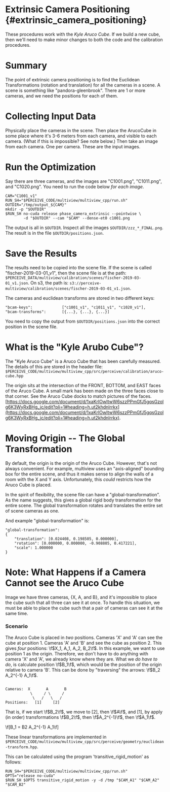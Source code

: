 
Extrinsic Camera Positioning           {#extrinsic_camera_positioning}
============================

These procedures work with the _*Kyle Aruco Cube*_.
If we build a new cube, then we'll need to make minor changes to both the code and the calibration procedures.

# Summary #

The point of extrinsic camera positioning is to find the Euclidean Transformations (rotation and translation) for all the cameras in a scene.
A scene is something like "pandora-gleenbrook". There are 1 or more cameras, and we need the positions for each of them.

# Collecting Input Data #

Physically place the cameras in the scene. Then place the ArucoCube in some place where it's 3-6 meters from each camera, and visible to each camera. (What if this is impossible? See note below.) Then take an image from each camera. One per camera. These are the input images.

# Run the Optimization #

Say there are three cameras, and the images are "C1001.png", "C1011.png", and "C1020.png". You need to run the code below _for each image_.

```
CAM="C1001_v1"
RUN_SH="$PERCEIVE_CODE/multiview/multiview_cpp/run.sh"
OUTDIR="/tmp/output_${CAM}"
mkdir -p "$OUTDIR"
$RUN_SH no-cuda release phase_camera_extrinsic --pointwise \
        -d "$OUTDIR" --cam "$CAM" --dense-et0 c1001.png
```

The output is all in `$OUTDIR`. 
Inspect all the images  `$OUTDIR/zzz_*_FINAL.png`. 
The result is in the file `$OUTDIR/positions.json`.

# Save the Results #

The results need to be copied into the scene file. 
If the scene is called "fischer-2019-03-01_v1", then the scene file is at the path: `$PERCEIVE_DATA/multiview/calibration/scenes/fischer-2019-03-01_v1.json`.
On s3, the path is: `s3://perceive-multiview/calibration/scenes/fischer-2019-03-01_v1.json`.

The cameras and euclidean transforms are stored in two different keys:

```
"bcam-keys":             ["c1001_v1", "c1011_v1", "c1020_v1"],
"bcam-transforms":       [{...}, {...}, {...}]
```

You need to copy the output from `$OUTDIR/positions.json` into the correct position in the scene file.

# What is the "Kyle Arubo Cube"? #

The "Kyle Aruco Cube" is a Aruco Cube that has been carefully measured. The details of this are stored in the header file: `$PERCEIVE_CODE/multiview/multiview_cpp/src/perceive/calibration/aruco-cube.hpp`

The origin sits at the intersection of the FRONT, BOTTOM, and EAST faces of the Aruco Cube. A small mark has been made on the three faces close to that corner. See the Aruco Cube docks to match pictures of the faces. [https://docs.google.com/document/d/1xaKrIOwItwW6szzPPmGfJ5gqsGzolg6K3WyRxBHg_jc/edit?pli=1#heading=h.ut2khdnlrrkx](https://docs.google.com/document/d/1xaKrIOwItwW6szzPPmGfJ5gqsGzolg6K3WyRxBHg_jc/edit?pli=1#heading=h.ut2khdnlrrkx).

# Moving Origin -- The Global Transformation #

By default, the origin is the origin of the Aruco Cube. However, that's not always convenient. For example, multiview uses an "axis-aligned" bounding box for the entire scene, and thus it makes sense to align the walls of a room with the X and Y axis. Unfortunately, this _could_ restricts how the Aruco Cube is placed. 

In the spirit of flexibility, the scene file can have a "global-transformation". As the name suggests, this gives a global rigid body transformation for the entire scene. The global transformation rotates and translates the entire set of scene cameras as one.

And example "global-transformation" is:


```
"global-transformation":
{
    "translation": [0.024408, 0.198505, 0.000000],
    "rotation": [0.000000, 0.000000, -0.908805, 0.417221],
    "scale": 1.000000
}
```

# Note: What Happens if a Camera Cannot see the Aruco Cube #

Image we have three cameras, {X, A, and B}, and it's impossible to place the cube such that all three can see it at once. To handle this situation, we must be able to place the cube such that a pair of cameras can see it at the same time.

### Scenario ###

The Aruco Cube is placed in _two_ positions. Cameras 'X' and 'A' can see the cube at position 1. Cameras 'A' and 'B' and see the cube as position 2. This gives _four_ positions: \f$X_1, A_1, A_2, B_2\f$. In this example, we want to use position 1 as the origin. Therefore, we don't have to do anything with camera 'X' and 'A', we already know where they are. What we _do have to do_, is calculate position \f$B_1\f$, which would be the position of the origin relative to camera 'B'. This can be done by "traversing" the arrows: \f$B_2 A_2^{-1} A_1\f$. 

```

Cameras:  X       A       B
           \     / \     /
            \   /   \   /
Positions:   [1]     [2]

```


That is, if we start \f$B_2\f$, we move to [2], then \f$A\f$, and [1], by apply (in order) transformations \f$B_2\f$, then \f$A_2^{-1}\f$, then \f$A_1\f$.

\f[B_1 = B2 A_2^{-1} A_1\f]

These linear transformations are implemented in `$PERCEIVE_CODE/multiview/multiview_cpp/src/perceive/geometry/euclidean-transform.hpp`. 

This can be calculated using the program 'transitive_rigid_motion' as follows:

```
RUN_SH="$PERCEIVE_CODE/multiview/multiview_cpp/run.sh"
OPTS="release no-cuda"
$RUN_SH $OPTS transitive_rigid_motion -y -d /tmp "$CAM_A1" "$CAM_A2" "$CAM_B2"
```

